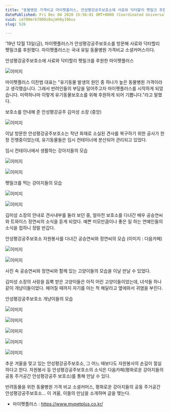 ```yaml
---
title: "동물병원 가격비교 마이펫플러스, 안성평강공주보호소에 사료와 닥터할리 펫밀크 후원"
datePublished: Fri Dec 04 2020 15:56:01 GMT+0000 (Coordinated Universal Time)
cuid: cm700mrb7000z0ajmh0y19bus
slug: 526

---
```



'19년 12월 13일(금), 마이펫플러스가 안성평강공주보호소를 방문해 사료와 닥터할리 펫밀크를 후원했다. 마이펫플러스는 국내 유일 동물병원 가격비교 소셜커머스이다.

안성평강공주보호소에 사료와 닥터할리 펫밀크를 후원한 마이펫플러스

![이미지](https://cdn.hashnode.com/res/hashnode/image/upload/v1739250118391/1b2725ca-f05d-4876-9b40-ac9e744c8603.png)

마이펫플러스 이찬범 대표는 "유기동물 발생의 원인 중 하나가 높은 동물병원 가격이라고 생각했습니다. 그래서 반려인들의 부담을 덜어주고자 마이펫플러스를 시작하게 되었습니다. 미력하나마 이렇게 유기동물보호소를 위해 후원하게 되어 기쁩니다."라고 말했다.

보호소를 안내해 준 안성평강공주 김미성 소장 (중앙)

![이미지](https://cdn.hashnode.com/res/hashnode/image/upload/v1739250121284/07dd385f-a76d-4a22-b142-05db52fb5c2e.jpeg)

이날 방문한 안성평강공주보호소는 작년 화재로 소실된 견사를 복구하기 위한 공사가 한창 진행중이었는데, 유기동물들은 임시 컨테이너에 분산되어 관리되고 있었다.

임시 컨테이너에서 생활하는 강아지들의 모습

![이미지](https://cdn.hashnode.com/res/hashnode/image/upload/v1739250124002/4168ba87-0c06-41de-b364-0119367eae4f.jpeg)

![이미지](https://cdn.hashnode.com/res/hashnode/image/upload/v1739250126455/f9bf21f0-ae25-45ce-a94c-796ff013e9f8.jpeg)

펫밀크를 먹는 강아지들의 모습

![이미지](https://cdn.hashnode.com/res/hashnode/image/upload/v1739250128713/62701014-49b9-4d77-a4d5-ef1a9e5bb44a.jpeg)

![이미지](https://cdn.hashnode.com/res/hashnode/image/upload/v1739250131515/1b767b6b-5d22-41fa-9d89-c08fa0d75b66.jpeg)

김미성 소장의 안내로 견사내부를 둘러 보던 중, 얼마전 보호소를 다녀간 배우 공승연씨와 트와이스 정연씨의 소식을 듣게 되었다. 예쁜 미모만큼이나 좋은 일 하는 연예인들의 소식을 접하니 정말 반갑다.

안성평강공주보호소 자원봉사를 다녀간 공승연씨와 정연씨의 모습 (이미지 : 다음카페)

![이미지](https://cdn.hashnode.com/res/hashnode/image/upload/v1739250133370/0ea5036b-26aa-43f9-b062-ab251101f439.jpeg)

![이미지](https://cdn.hashnode.com/res/hashnode/image/upload/v1739250135107/7ec2f71d-0684-4d0d-82de-4aa876329978.jpeg)

사진 속 공승연씨와 정연씨와 함께 있는 고양이들의 모습을 이날 만날 수 있었다.

김미성 소장의 사랑을 듬뿍 받은 고양이들은 아직 어린 고양이들이었는데, 녀석들 하나같이 개냥이들이었다. 헤어질 때까지 자기를 아는 척 해달라고 옆에와서 귀염을 부린다.

안성평강공주보호소 개냥이들의 모습

![이미지](https://cdn.hashnode.com/res/hashnode/image/upload/v1739250137241/694f84a4-44be-4a28-895b-9d5be9dc6c36.jpeg)

![이미지](https://cdn.hashnode.com/res/hashnode/image/upload/v1739250139460/9fec5f57-3404-4546-bfea-96d33d6acd0c.jpeg)

![이미지](https://cdn.hashnode.com/res/hashnode/image/upload/v1739250141795/780af0c1-e51d-4c64-a4c8-2419bdc85883.jpeg)

![이미지](https://cdn.hashnode.com/res/hashnode/image/upload/v1739250144300/41866df1-e6a1-4fae-8e67-1b64e959a12e.jpeg)

![이미지](https://cdn.hashnode.com/res/hashnode/image/upload/v1739250146530/8ea951a0-16fa-4f6a-b3e3-6b40702b9c6d.jpeg)

추운 겨울을 맞고 있는 안성평강공주보호소, 그 어느 때보다도 자원봉사의 손길이 절실하다고 한다. 자원봉사 등 안성평강공주보호소의 소식은 다음카페(평화로운 강아지들의 공동 주거공간 안성평강공주 보호소)를 통해 만날 수 있다.

반려동물을 위한 동물병원 가격 비교 소셜커머스, 평화로운 강아지들의 공동 주거공간 안성평강공주보호소... 이 겨울, 이들의 만남을 소개하며 글을 맺는다.

- 마이펫플러스 : https://www.mypetplus.co.kr/